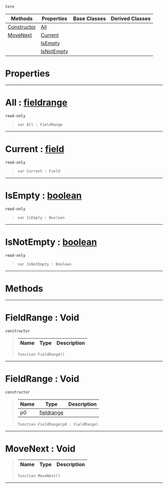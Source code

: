  `Core`

|Methods|Properties|Base Classes|Derived Classes|
|---|---|---|---|
|[ Constructor](https://github.com/zeroengineteam/ZeroDocs/blob/master/code_reference/zilch_base_types/fieldrange.markdown#fieldrange-void)|[ All](https://github.com/zeroengineteam/ZeroDocs/blob/master/code_reference/zilch_base_types/fieldrange.markdown#all-zero-engine-document)| | |
|[ MoveNext](https://github.com/zeroengineteam/ZeroDocs/blob/master/code_reference/zilch_base_types/fieldrange.markdown#movenext-void)|[ Current](https://github.com/zeroengineteam/ZeroDocs/blob/master/code_reference/zilch_base_types/fieldrange.markdown#current-zero-engine-docu)| | |
| |[ IsEmpty](https://github.com/zeroengineteam/ZeroDocs/blob/master/code_reference/zilch_base_types/fieldrange.markdown#isempty-zero-engine-docu)| | |
| |[ IsNotEmpty](https://github.com/zeroengineteam/ZeroDocs/blob/master/code_reference/zilch_base_types/fieldrange.markdown#isnotempty-zero-engine-d)| | |


 #  Properties


---  
 #  All : [fieldrange](https://github.com/zeroengineteam/ZeroDocs/blob/master/code_reference/zilch_base_types/fieldrange.markdown)

 `read-only`

> 
> ``` lang=cpp, name=Zilch
> var All : FieldRange


---  
 #  Current : [field](https://github.com/zeroengineteam/ZeroDocs/blob/master/code_reference/zilch_base_types/field.markdown)

 `read-only`

> 
> ``` lang=cpp, name=Zilch
> var Current : Field


---  
 #  IsEmpty : [boolean](https://github.com/zeroengineteam/ZeroDocs/blob/master/code_reference/zilch_base_types/boolean.markdown)

 `read-only`

> 
> ``` lang=cpp, name=Zilch
> var IsEmpty : Boolean


---  
 #  IsNotEmpty : [boolean](https://github.com/zeroengineteam/ZeroDocs/blob/master/code_reference/zilch_base_types/boolean.markdown)

 `read-only`

> 
> ``` lang=cpp, name=Zilch
> var IsNotEmpty : Boolean


---  
 #  Methods


---  
 #  FieldRange : Void

 `constructor`

> 
> |Name|Type|Description|
> |---|---|---|
> ``` lang=cpp, name=Zilch
> function FieldRange()
> ``` 


---  
 #  FieldRange : Void

 `constructor`

> 
> |Name|Type|Description|
> |---|---|---|
> |p0|[fieldrange](https://github.com/zeroengineteam/ZeroDocs/blob/master/code_reference/zilch_base_types/fieldrange.markdown)| |
> ``` lang=cpp, name=Zilch
> function FieldRange(p0 : FieldRange)
> ``` 


---  
 #  MoveNext : Void

> 
> |Name|Type|Description|
> |---|---|---|
> ``` lang=cpp, name=Zilch
> function MoveNext()
> ``` 


---  
 

 